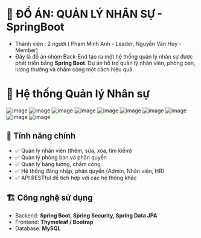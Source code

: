 # 🚀 ĐỒ ÁN: QUẢN LÝ NHÂN SỰ - SpringBoot
- Thành viên : 2 người ( Phạm Minh Anh - Leader, Nguyễn Văn Huy - Member)
- Đây là đồ án nhóm Back-End tạo ra một hệ thống quản lý nhân sự được phát triển bằng **Spring Boot**. Dự án hỗ trợ quản lý nhân viên, phòng ban, lương thưởng và chấm công một cách hiệu quả.
  
# 🌟 Hệ thống Quản lý Nhân sự
![image](https://github.com/user-attachments/assets/586a558d-3ade-46a6-93df-93cad93fffb3)
![image](https://github.com/user-attachments/assets/bfa62a0e-081c-4dff-912d-4d72b3e6eec2)
![image](https://github.com/user-attachments/assets/e0508fe3-513a-4986-9bf8-abd1027ca4dd)
![image](https://github.com/user-attachments/assets/346196b7-3fb9-4b30-a08c-0575e402577b)
![image](https://github.com/user-attachments/assets/e6cd0081-f72d-4fce-8f3f-b48f64214dfa)
![image](https://github.com/user-attachments/assets/6227024d-4de8-424f-a3ba-7bac9471e599)
![image](https://github.com/user-attachments/assets/04718d94-fd29-4961-a9e4-f98623b4c386)
![image](https://github.com/user-attachments/assets/948f30cf-ccd5-49ff-897c-d5fdfb9ea83d)
![image](https://github.com/user-attachments/assets/13265574-20b3-4c1d-8991-86424f7f3ba5)
![image](https://github.com/user-attachments/assets/a087f148-e850-4c70-af94-60277a9845a8)

## 📌 Tính năng chính
- ✅ Quản lý nhân viên (thêm, sửa, xóa, tìm kiếm)
- ✅ Quản lý phòng ban và phân quyền
- ✅ Quản lý bảng lương, chấm công
- ✅ Hệ thống đăng nhập, phân quyền (Admin, Nhân viên, HR)
- ✅ API RESTful để tích hợp với các hệ thống khác

## 🏗 Công nghệ sử dụng
- Backend: **Spring Boot, Spring Security, Spring Data JPA**
- Frontend: **Thymeleaf / Bootrap**
- Database: **MySQL**




